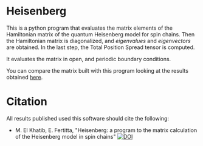 Heisenberg
==========

This is a python program that evaluates the matrix elements of the Hamiltonian
matrix of the quantum Heisenberg model for spin chains. Then the Hamiltonian
matrix is diagonalized, and *eigenvalues* and *eigenvectors* are obtained. In
the last step, the Total Position Spread tensor is computed.

It evaluates the matrix in open, and periodic boundary conditions.

You can compare the matrix built with this program looking at the results
obtained [here](https://github.com/muammar/heisenberg/blob/master/Matrix%20calculation%20The%20Heisenberg%20model%20Matrix%20calculation%20The%20Heisenberg%20model.pdf).

Citation
========

All results published used this software should cite the following:

- M. El Khatib, E. Fertitta, "Heisenberg: a program to the matrix calculation
  of the Heisenberg model in spin chains" [![DOI](https://zenodo.org/badge/DOI/10.5281/zenodo.12905.svg)](http://dx.doi.org/10.5281/zenodo.12905)
